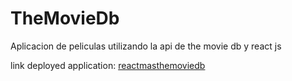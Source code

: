 # TheMovieDb
Aplicacion de peliculas utilizando la api de the movie db y react js

link deployed application: [reactmasthemoviedb](https://reactmasthemoviedb.netlify.app)
